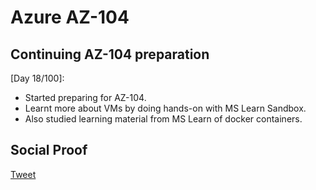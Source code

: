 
# Azure AZ-104

## Continuing AZ-104 preparation

[Day 18/100]:
- Started preparing for AZ-104.
- Learnt more about VMs by doing hands-on with MS Learn Sandbox.
- Also studied learning material from MS Learn of docker containers.

## Social Proof

[Tweet](https://twitter.com/SudhaKishoreBC/status/1296054759003045891)

